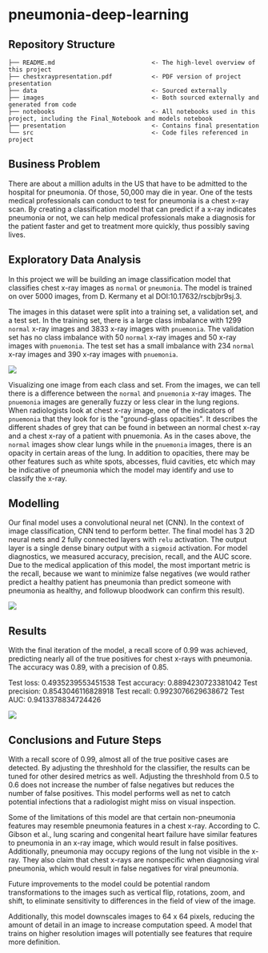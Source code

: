# pneumonia-deep-learning

## Repository Structure

```
├── README.md                           <- The high-level overview of this project
├── chestxraypresentation.pdf           <- PDF version of project presentation
├── data                                <- Sourced externally
├── images                              <- Both sourced externally and generated from code
├── notebooks                           <- All notebooks used in this project, including the Final_Notebook and models notebook
├── presentation                        <- Contains final presentation
└── src                                 <- Code files referenced in project
```

## Business Problem

There are about a million adults in the US that have to be admitted to the hospital for pneumonia. Of those, 50,000 may die in year. One of the tests medical professionals can conduct to test for pneumonia is a chest x-ray scan. By creating a classification model that can predict if a x-ray indicates pneumonia or not, we can help medical professionals make a diagnosis for the patient faster and get to treatment more quickly, thus possibly saving lives.

## Exploratory Data Analysis

In this project we will be building an image classification model that classifies chest x-ray images as `normal` or `pneumonia`.  The model is trained on over 5000 images, from D. Kermany et al DOI:10.17632/rscbjbr9sj.3.

The images in this dataset were split into a training set, a validation set, and a test set. In the training set, there is a large class imbalance with 1299 `normal` x-ray images and 3833 x-ray images with `pnuemonia`. The validation set has no class imbalance with 50 `normal` x-ray images and 50 x-ray images with `pnuemonia`. The test set has a small imbalance with 234 `normal` x-ray images and 390 x-ray images with `pnuemonia`.

![](../images/chestxrays.png)

Visualizing one image from each class and set. From the images, we can tell there is a difference between the `normal` and `pnuemonia` x-ray images. The `pnuemonia` images are generally fuzzy or less clear in the lung regions. When radiologists look at chest x-ray image, one of the indicators of `pnuemonia` that they look for is the "ground-glass opacities". It describes the different shades of grey that can be found in between an normal chest x-ray and a chest x-ray of a patient with pnuemonia. As in the cases above, the `normal` images show clear lungs while in the `pnuemonia` images, there is an opacity in certain areas of the lung. In addition to opacities, there may be other features such as white spots, abcesses, fluid cavities, etc which may be indicative of pneumonia which the model may identify and use to classify the x-ray.

## Modelling

Our final model uses a convolutional neural net (CNN). In the context of image classification, CNN tend to perform better. The final model has 3 2D neural nets and 2 fully connected layers  with `relu` activation. The output layer is a single dense binary output with a `sigmoid` activation. For model diagnostics, we measured accuracy, precision, recall, and the AUC score. Due to the medical application of this model, the most important metric is the recall, because we want to minimize false negatives (we would rather predict a healthy patient has pneumonia than predict someone with pneumonia as healthy, and followup bloodwork can confirm this result).

![](../images/model.png)

## Results

With the final iteration of the model, a recall score of 0.99 was achieved, predicting nearly all of the true positives for chest x-rays with pneumonia.  The accuracy was 0.89, with a precision of 0.85.

Test loss: 0.4935239553451538
Test accuracy: 0.8894230723381042
Test precision: 0.8543046116828918
Test recall: 0.9923076629638672
Test AUC: 0.9413378834724426

![](../images/confmatrix.png)

## Conclusions and Future Steps

With a recall score of 0.99, almost all of the true positive cases are detected.  By adjusting the threshhold for the classifier, the results can be tuned for other desired metrics as well.  Adjusting the threshhold from 0.5 to 0.6 does not increase the number of false negatives but reduces the number of false positives.  This model performs well as net to catch potential infections that a radiologist might miss on visual inspection.

Some of the limitations of this model are that certain non-pneumonia features may resemble pneumonia features in a chest x-ray. According to C. Gibson et al., lung scaring and congenital heart failure have similar features to pneumonia in an x-ray image, which would result in false positives.  Additionally, pneumonia may occupy regions of the lung not visible in the x-ray.  They also claim that chest x-rays are nonspecific when diagnosing viral pneumonia, which would result in false negatives for viral pneumonia.

Future improvements to the model could be potential random transformations to the images such as vertical flip, rotations, zoom, and shift, to eliminate sensitivity to differences in the field of view of the image.  

Additionally, this model downscales images to 64 x 64 pixels, reducing the amount of detail in an image to increase computation speed.  A model that trains on higher resolution images will potentially see features that require more definition.  